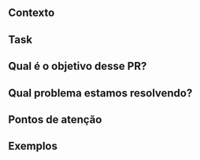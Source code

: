 ## Contexto

<!--- Dê o máximo de contexto do que está sendo feito -->

## Task

<!--- Link e/ou informações da task relacionada a este PR -->

## Qual é o objetivo desse PR?

<!--- Explique o objetivo do PR -->

## Qual problema estamos resolvendo?

<!--- Explique qual é o problema -->

## Pontos de atenção

<!--- Opcional, mas sempre que puder, fornecer pontos de atenção referentes a entrega -->

## Exemplos

<!--- Opcional, mas sempre que puder, fornecer exemplos do que está sendo entregue -->

